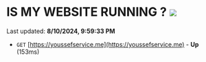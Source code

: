 # IS MY WEBSITE RUNNING ? [![](https://img.shields.io/static/v1?label=Sponsor&message=%E2%9D%A4&logo=GitHub&color=%23fe8e86)](https://github.com/sponsors/Youssef-Lehmam)

Last updated: **8/10/2024, 9:59:33 PM**

- `GET` [https://youssefservice.me](https://youssefservice.me) - **Up** (153ms)
